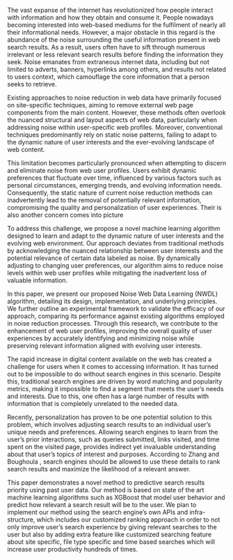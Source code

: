 The vast expanse of the internet has revolutionized how people interact with information and how they obtain and consume it. People nowadays becoming interested into web-based mediums for the fulfilment of nearly all their informational needs. However, a major obstacle in this regard is the abundance of the noise surrounding the useful information present in web search results. As a result, users often have to sift through numerous irrelevant or less relevant search results before finding the information they seek. Noise emanates from extraneous internet data, including but not limited to adverts, banners, hyperlinks among others, and results not related to users context, which camouflage the core information that a person seeks to retrieve.

Existing approaches to noise reduction in web data have primarily focused on site-specific techniques, aiming to remove external web page components from the main content. However, these methods often overlook the nuanced structural and layout aspects of web data, particularly when addressing noise within user-specific web profiles. Moreover, conventional techniques predominantly rely on static noise patterns, failing to adapt to the dynamic nature of user interests and the ever-evolving landscape of web content.

This limitation becomes particularly pronounced when attempting to discern and eliminate noise from web user profiles. Users exhibit dynamic preferences that fluctuate over time, influenced by various factors such as personal circumstances, emerging trends, and evolving information needs. Consequently, the static nature of current noise reduction methods can inadvertently lead to the removal of potentially relevant information, compromising the quality and personalization of user experiences.
Their is also another concern comes into picture

To address this challenge, we propose a novel machine learning algorithm designed to learn and adapt to the dynamic nature of user interests and the evolving web environment. Our approach deviates from traditional methods by acknowledging the nuanced relationship between user interests and the potential relevance of certain data labeled as noise. By dynamically adjusting to changing user preferences, our algorithm aims to reduce noise levels within web user profiles while mitigating the inadvertent loss of valuable information.

In this paper, we present our proposed Noise Web Data Learning (NWDL) algorithm, detailing its design, implementation, and underlying principles. We further outline an experimental framework to validate the efficacy of our approach, comparing its performance against existing algorithms employed in noise reduction processes. Through this research, we contribute to the enhancement of web user profiles, improving the overall quality of user experiences by accurately identifying and minimizing noise while preserving relevant information aligned with evolving user interests.




The rapid increase in digital content available on the web has created a challenge for users when it comes to accessing information. It has turned out to be impossible to do without search engines in this scenario. Despite this, traditional search engines are driven by word matching and popularity metrics, making it impossible to find a segment that meets the user’s needs and interests. Due to this, one often has a large number of results with information that is completely unrelated to the needed data.

Recently, personalization has proven to be one potential solution to this problem, which involves adjusting search results to an individual user’s unique needs and preferences. Allowing search engines to learn from the user’s prior interactions, such as queries submitted, links visited, and time spent on the visited page, provides indirect yet invaluable understanding about that user’s topics of interest and purposes. According to Zhang and Boughoula , search engines should be allowed to use these details to rank search results and maximize the likelihood of a relevant answer.

This paper demonstrates a novel method to predictive search results priority using past user data. Our method is based on state of the art machine learning algorithms such as XGBoost that model user behavior and predict how relevant a search result will be to the user. We plan to implement our method using the search engine’s own APIs and infra-structure, which includes our customized ranking approach in order to not only improve user’s search experience by giving relevant searches to the user but also by adding extra feature like customized searching feature about site specific, file type specific and time based searches which will increase user productivity hundreds of times.